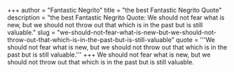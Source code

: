 +++
author = "Fantastic Negrito"
title = "the best Fantastic Negrito Quote"
description = "the best Fantastic Negrito Quote: We should not fear what is new, but we should not throw out that which is in the past but is still valuable."
slug = "we-should-not-fear-what-is-new-but-we-should-not-throw-out-that-which-is-in-the-past-but-is-still-valuable"
quote = '''We should not fear what is new, but we should not throw out that which is in the past but is still valuable.'''
+++
We should not fear what is new, but we should not throw out that which is in the past but is still valuable.
